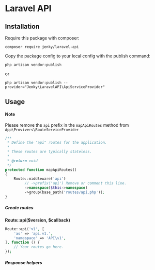 # Laravel API

## Installation
Require this package with composer:

```
composer require jenky/laravel-api
```

Copy the package config to your local config with the publish command:

```
php artisan vendor:publish
```
or
```
php artisan vendor:publish --provider="Jenky\LaravelAPI\ApiServiceProvider"
```

## Usage
#### Note
Please remove the `api` prefix in the `mapApiRoutes` method from `App\Provivers\RouteServiceProvider`
```php
/**
 * Define the "api" routes for the application.
 *
 * These routes are typically stateless.
 *
 * @return void
 */
protected function mapApiRoutes()
{
    Route::middleware('api')
         // ->prefix('api') Remove or comment this line.
         ->namespace($this->namespace)
         ->group(base_path('routes/api.php'));
}
```

##### Create routes

**Route::api($version, $callback)**

```php
Route::api('v1', [
    'as' => 'api.v1.',
    'namespace' => 'API\v1',
], function () {
    // Your routes go here.
});
```

##### Response helpers
